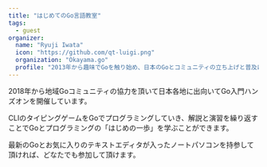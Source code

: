 ```yaml
---
title: "はじめてのGo言語教室"
tags:
  - guest
organizer:
  name: "Ryuji Iwata"
  icon: "https://github.com/qt-luigi.png"
  organization: "Okayama.go"
  profile: "2013年から趣味でGoを触り始め、日本のGoとコミュニティの立ち上げと普及に貢献しています。"
---
```


2018年から地域Goコミュニティの協力を頂いて日本各地に出向いてGo入門ハンズオンを開催しています。

CLIのタイピングゲームをGoでプログラミングしていき、解説と演習を繰り返すことでGoとプログラミングの「はじめの一歩」を学ぶことができます。

最新のGoとお気に入りのテキストエディタが入ったノートパソコンを持参して頂ければ、どなたでも参加して頂けます。
　